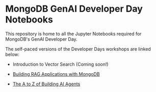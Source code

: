 # MongoDB GenAI Developer Day Notebooks
This repository is home to all the Jupyter Notebooks required for MongoDB's GenAI Developer Day. 

The self-paced versions of the Developer Days workshops are linked below:

* Introduction to Vector Search (Coming soon!)

* [Building RAG Applications with MongoDB](https://mongodb-developer.github.io/ai-rag-lab/)

* [The A to Z of Building AI Agents](https://mongodb-developer.github.io/ai-agents-lab/)
